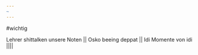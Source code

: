 ```yaml
---
~
---
```

#wichtig

Lehrer shittalken unsere Noten
||
Osko beeing deppat
||
Idi Momente von idi
||||
